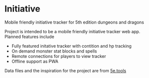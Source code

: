 # Initiative
Mobile friendly initiative tracker for 5th edition dungeons and dragons

Project is intended to be a mobile friendly initiative tracker web app.
Planned features include
- Fully featured initative tracker with contition and hp tracking
- On demand monster stat blocks and spells
- Remote connections for players to view tracker
- Offline support as PWA

Data files and the inspiration for the project are from [5e.tools](https://github.com/TheGiddyLimit/TheGiddyLimit.github.io)
